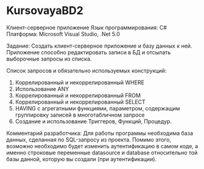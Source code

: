 # KursovayaBD2
Клиент-серверное приложение 
Язык программирования: C#
Платформа: Microsoft Visual Studio, .Net 5.0

Задание: Создать клиент-серверное приложение и базу данных к ней. Приложение способно редактировать записи в БД и отсылать выборочные запросы из списка.

Список запросов и обязательно используемых конструкций:
1) Коррелированный и некоррелированный WHERE
2) Использование ANY
3) Коррелированный и некоррелированный FROM
4) Коррелированный и некоррелированный SELECT
5) HAVING с агрегатными функциями, параметром, содержащим группировку записей в многотабличном запросе
6) Создание и использование Триггеров, Функций, Процедур.

Комментарий разработчика: Для работы программы необходима база данных, сделанная по SQL-запросу из проекта. Помимо этого, возможно необходимо будет изменить аутентификацию в самом
коде, а именно строковые переменные datasource и database относительно той базы данной, которую вы создали (при аутентификации).
